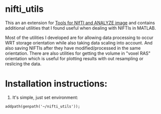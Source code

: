 # nifti_utils
This an an extension for [Tools for NIfTI and ANALYZE image](https://www.mathworks.com/matlabcentral/fileexchange/8797-tools-for-nifti-and-analyze-image) and contains additional utilities that I found useful when dealing with NIFTIs in MATLAB. 

Most of the utilities I developed are for allowing data processing to occur WRT storage orientation while also taking data scaling into account. And also saving NIFTIs after they have modified/processed in the same orientation. There are also utilities for getting the volume in "voxel RAS" orientation which is useful for plotting results with out resampling or reslicing the data. 

# Installation instructions:
1) It's simple, just set environment:
```
addpath(genpath('~/nifti_utils'));
```
